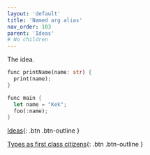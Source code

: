```yaml
---
layout: 'default'
title: 'Named arg alias'
nav_order: 103
parent: 'Ideas'
# No children
---
```


The idea.
```rust
func printName(name: str) {
  print(name);
}

func main {
  let name = "Kek";
  foo(:name);
}
```

[Ideas](ideas\index.md){: .btn .btn-outline }
    
[Types as first class citizens](ideas\types-as-first-class-citizens.md){: .btn .btn-outline }
    